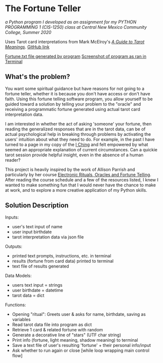 # The Fortune Teller 
_a Python program I developed as an assignment for my PYTHON PROGRAMMING 1 (CIS-1250) class at Central New Mexico Community College, Summer 2020_

Uses Tarot card interpretations from Mark McElroy's [_A Guide to Tarot Meanings_](http://www.madebymark.com/a-guide-to-tarot-card-meanings/). [GitHub link](https://github.com/dariusk/corpora/blob/master/data/divination/tarot_interpretations.json)

[Fortune.txt file generated by program](sample_fortune_file_output.png)
[Screenshot of program as ran in Terminal](tarot_program_screenshot.png)

## What's the problem?
You want some spiritual guidance but have reasons for not going to a fortune teller, whether it is because you don't have access or don't have faith. Using this fortune telling software program, you allow yourself to be guided toward a solution by telling your problem to the "oracle" and receiving a programmatic fortune generated using actual tarot card interpretation  data. 

I am interested in whether the act of asking 'someone' your fortune, then reading the generalized responses that are in the tarot data, can be of actual psychological help in breaking through problems by activating the users' intuition about what they need to do. For example, in the past I have turned to a page in my copy of the [I Ching](https://en.wikipedia.org/wiki/I_Ching) and felt empowered by what seemed an appropriate explanation of current circumstances. Can a quickie tarot session provide helpful insight, even in the absence of a human reader? 

This project is heavily inspired by the work of Allison Parrish and particularly by her course [Electronic Rituals, Oracles and Fortune Telling](eroft.decontextualize.com/schedule/). After reading the course schedule and a few of the resources listed, I knew I wanted to make something fun that I would never have the chance to make at work, and to explore a more creative application of my Python skills.

## Solution Description
Inputs: 
- user's text input of name
- user input birthdate
- tarot interpretation data via json file

Outputs: 
- printed text prompts, instructions, etc. in terminal
- results (fortune from card data) printed to terminal 
- text file of results generated

Data Models: 
- users text input = strings
- user birthdate = datetime
- tarot data = dict

Functions: 
- Opening "ritual": Greets user & asks for name, birthdate, saving as variables
- Read tarot data file into program as dict
- Retrieve 1 card & related fortune with random 
- Generate a decorative line of "stars" (UTF char string)
- Print info (fortune, light meaning, shadow meaning) to terminal
- Save a text file of user's resulting 'fortune' + their personal info/input
- Ask whether to run again or close [while loop wrapping main control flow]
